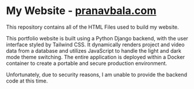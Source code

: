 # My Website - [pranavbala.com](https://www.pranavbala.com/)

This repository contains all of the HTML Files used to build my website.

This portfolio website is built using a Python Django backend, with the user interface styled by Tailwind CSS. It dynamically renders project and video data from a database and utilizes JavaScript to handle the light and dark mode theme switching. The entire application is deployed within a Docker container to create a portable and secure production environment.

Unfortunately, due to security reasons, I am unable to provide the backend code at this time.

